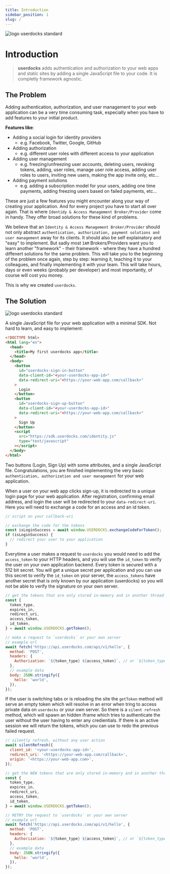 ```yaml
---
title: Introduction
sidebar_position: 1
slug: /
---
```


![logo userdocks standard](/img/logo_userdocks_standard.jpg)

# Introduction

> **userdocks** adds authentication and authorization to your web apps and static sites by adding a single JavaScript file to your code. It is completly framework agnostic.

## The Problem

Adding authentication, authorization, and user management to your web application can be a very time consuming task, especially when you have to add features to your initial product.

**Features like**:

- Adding a social login for identity providers
  - e.g. Facebook, Twitter, Google, GitHub
- Adding authorization
  - e.g. different user roles with different access to your application
- Adding user management
  - e.g. freezing/unfreezing user accounts, deleting users, revoking tokens, adding, user roles, manage user role access, adding user roles to users, inviting new users, making the app invite only, etc...
- Adding payment solutions
  - e.g. adding a subscription model for your users, adding one time payments, adding freezing users based on failed payments, etc...

These are just a few features you might encounter along your way of creating your application. And for every project you have to start all over again. That is where `Identidy & Access Management Broker/Provider` come in handy. They offer broad solutions for these kind of problems.

We believe that an `Identity & Access Management Broker/Provider` should not only abstract `authentication, authorization, payment solutions and user management` away for its clients. It should also be self explainatory and "easy" to implement. But sadly most `IAM` Brokers/Providers want you to learn another "framework" - their framework - where they have a hundred diffenert solutions for the same problem. This will take you to the beginning of the problem once again, step by step: learning it, teaching it to your colleagues, and finally implementing it with your team. This will take hours, days or even weeks (probably per developer) and most importantly, of course will cost you money.

This is why we created `userdocks`.

## The Solution

![logo userdocks standard](/img/logo_userdocks_standard.jpg)

A single JavaScript file for your web application with a minimal SDK. Not hard to learn, and easy to implement:

```html
<!DOCTYPE html>
<html lang="en">
  <head>
    <title>My first userdocks app</title>
  </head>
  <body>
    <button
      id="userdocks-sign-in-button"
      data-client-id="<your-userdocks-app-id>"
      data-redirect-uri="<https://your-web-app.com/callback>"
    >
      Login
    </button>
    <button
      id="userdocks-sign-up-button"
      data-client-id="<your-userdocks-app-id>"
      data-redirect-uri="<https://your-web-app.com/callback>"
    >
      Sign Up
    </button>
    <script
      src="https://sdk.userdocks.com/identity.js"
      type="text/javascript"
    ></script>
  </body>
</html>
```

Two buttons (Login, Sign Up) with some attributes, and a single JavaScript file. Congratulations, you are finished implementing the very basic `authentication, authorization and user management` for your web application.

When a user on your web app clicks sign-up, it is redirected to a unique login page for your web application. After registration, confirming email address, and login the user will be redirected to your `data-redirect-uri`. Here you will need to exchange a code for an access and an id token.

```js
// script on your callback-uri

// exchange the code for the tokens
const isLoginSuccess = await window.USERDOCKS.exchangeCodeForToken();
if (isLoginSuccess) {
  // redirect your user to your application
}
```

Everytime a user makes a request to `userdocks` you would need to add the `access_token` to your HTTP headers, and you will use the `id_token` to verify the user on your own application backend. Every token is secured with a 512 bit secret. You will get a unique secret per application and you can use this secret to verify the `ìd_token` on your server, the `access_tokens` have another secret that is only known by our application (userdocks) so you will not be able to verify the signature on your own server.

```js
// get the tokens that are only stored in-memory and in another thread via a web worker
const {
  token_type,
  expires_in,
  redirect_uri,
  access_token,
  id_token,
} = await window.USERDOCKS.getToken();

// make a request to `userdocks` or your own server
// example url
await fetch('https://api.userdocks.com/api/v1/hello', {
  method: 'POST',
  headers: {
    Authorization: `${token_type} ${access_token}`, // or `${token_type} ${id_token}` if you make a request to your own server
  },
  // example data
  body: JSON.stringify({
    hello: 'world',
  }),
});
```

If the user is switching tabs or is reloading the site the `getToken` method will serve an empty token which will resolve in an error when tring to access private data on `userdocks` or your own server. So there is a `silent refresh` method, which will spawn an hidden iframe which tries to authenticate the user without the user having to enter any credientials. If there is an active session we will return the tokens, which you can use to redo the previous failed request.

```js
// silently refresh, without any user action
await silentRefresh({
  client_id: '<your-userdocks-app-id>',
  redirect_uri: '<https://your-web-app.com/callback>',
  origin: '<https://your-web-app.com>',
});

// get the NEW tokens that are only stored in-memory and in another thread via a web worker
const {
  token_type,
  expires_in,
  redirect_uri,
  access_token,
  id_token,
} = await window.USERDOCKS.getToken();

// RETRY the request to `userdocks` or your own server
// example url
await fetch('https://api.userdocks.com/api/v1/hello', {
  method: 'POST',
  headers: {
    Authorization: `${token_type} ${access_token}`, // or `${token_type} ${id_token}` if you make a request to your own server
  },
  // example data
  body: JSON.stringify({
    hello: 'world',
  }),
});
```
